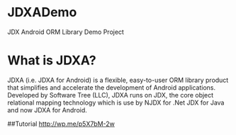# JDXADemo
JDX Android ORM Library Demo Project

# What is JDXA?
JDXA (i.e. JDXA for Android) is a flexible, easy-to-user ORM library product that simplifies and accelerate the development of Android applications. Developed by Software Tree (LLC), JDXA runs on JDX, the core object relational mapping technology which is use by NJDX for .Net JDX for Java and now JDXA for Android. 

##Tutorial
http://wp.me/p5X7bM-2w

